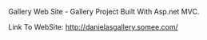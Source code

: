 Gallery Web Site - Gallery Project Built With Asp.net MVC.

Link To WebSite: http://danielasgallery.somee.com/
